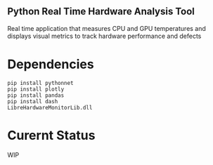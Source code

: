 ## Python Real Time Hardware Analysis Tool

Real time application that measures CPU and GPU temperatures and displays visual metrics to track hardware performance and defects

# Dependencies

```
pip install pythonnet
pip install plotly
pip install pandas
pip install dash
LibreHardwareMonitorLib.dll
```

# Curernt Status
WIP
